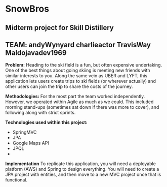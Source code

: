 # SnowBros

## Midterm project for Skill Distillery

## TEAM: andyWynyard charlieactor TravisWay Maldojavadev1969

**Problem:** Heading to the ski field is a fun, but often expensive undertaking. One of the best things about going skiing is meeting new friends with similar interests to you. Along the same vein as UBER and LYFT, this application lets users create trips to ski fields (or wherever actually) and other users can join the trip to share the costs of the journey.

**Methodologies:** For the most part the team worked independently. However, we operated within Agile as much as we could. This included morning stand-ups (sometimes sat down if there was more to cover), and following along with strict sprints.

**Technologies used within this project:**
* SpringMVC
* JPA
* Google Maps API
* JPQL
*

**Implementation**
To replicate this application, you will need a deployable platform (AWS) and Spring to design everything. You will need to create a JPA project with entities, and then move to a new MVC project once that is functional.

